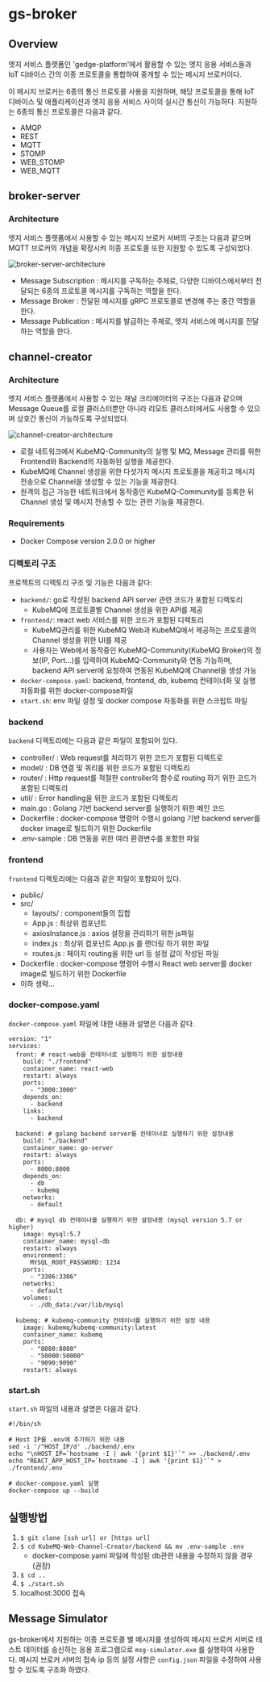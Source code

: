 # gs-broker

## Overview

엣지 서비스 플랫폼인 'gedge-platform'에서 활용할 수 있는 엣지 응용 서비스들과  IoT 디바이스 간의 이종 프로토콜을 통합하여 중개할 수 있는 메시지 브로커이다. 

이 메시지 브로커는 6종의 통신 프로토콜 사용을 지원하며, 해당 프로토콜을 통해 IoT 디바이스 및 애플리케이션과 엣지 응용 서비스 사이의 실시간 통신이 가능하다. 지원하는 6종의 통신 프로토콜은 다음과 같다.

- AMQP
- REST
- MQTT
- STOMP
- WEB_STOMP
- WEB_MQTT

## broker-server
### Architecture

엣지 서비스 플랫폼에서 사용할 수 있는 메시지 브로커 서버의 구조는 다음과 같으며 MQTT 브로커의 개념을 확장시켜 이종 프로토콜 또한 지원할 수 있도록 구성되었다.

![broker-server-architecture](https://user-images.githubusercontent.com/70132781/100324978-4bd5ac00-300b-11eb-87bd-eb0b787d040c.png)

- Message Subscription : 메시지를 구독하는 주체로, 다양한 디바이스에서부터 전달되는 6종의 프로토콜 메시지를 구독하는 역할을 한다.
- Message Broker : 전달된 메시지를 gRPC 프로토콜로 변경해 주는 중간 역할을 한다.
- Message Publication : 메시지를 발급하는 주체로, 엣지 서비스에 메시지를 전달하는 역할을 한다.


## channel-creator
### Architecture

엣지 서비스 플랫폼에서 사용할 수 있는 채널 크리에이터의 구조는 다음과 같으며 Message Queue를 로컬 클러스터뿐만 아니라 리모트 클러스터에서도 사용할 수 있으며 상호간 통신이 가능하도록 구성되었다.

![channel-creator-architecture](https://github.com/gedge-platform/gs-broker/assets/61034163/b836cf71-6f03-4640-b99b-5dcd5b040eab)

- 로컬 네트워크에서 KubeMQ-Community의 실행 및 MQ, Message 관리를 위한 Frontend와 Backend의 자동화된 실행을 제공한다.
- KubeMQ에 Channel 생성을 위한 다섯가지 메시지 프로토콜을 제공하고 메시지 전송으로 Channel을 생성할 수 있는 기능을 제공한다.
- 원격의 접근 가능한 네트워크에서 동작중인 KubeMQ-Community를 등록한 뒤 Channel 생성 및 메시지 전송할 수 있는 관련 기능을 제공한다.


### Requirements
- Docker Compose version 2.0.0 or higher

### 디렉토리 구조

프로젝트의 디렉토리 구조 및 기능은 다음과 같다:

- `backend/`: go로 작성된 backend API server 관련 코드가 포함된 디렉토리
  - KubeMQ에 프로토콜별 Channel 생성을 위한 API를 제공
- `frontend/`: react web 서비스를 위한 코드가 포함된 디렉토리
  - KubeMQ관리를 위한 KubeMQ Web과 KubeMQ에서 제공하는 프로토콜의 Channel 생성을 위한 UI를 제공
  - 사용자는 Web에서 동작중인 KubeMQ-Community(KubeMQ Broker)의 정보(IP, Port...)를 입력하여 KubeMQ-Community와 연동 가능하며, backend API server에 요청하여 연동된 KubeMQ에 Channel을 생성 가능
- `docker-compose.yaml`: backend, frontend, db, kubemq 컨테이너화 및 실행 자동화를 위한 docker-compose파일
- `start.sh`: env 파일 설정 및 docker compose 자동화를 위한 스크립트 파일

### backend

`backend` 디렉토리에는 다음과 같은 파일이 포함되어 있다.

- controller/ : Web request를 처리하기 위한 코드가 포함된 디렉트로
- model/ : DB 연결 및 쿼리를 위한 코드가 포함된 디렉토리
- router/ : Http request를 적절한 controller의 함수로 routing 하기 위한 코드가 포함된 디랙토리
- util/ : Error handling을 위한 코드가 포함된 디렉토리
- main.go : Golang 기반 backend server를 실행하기 위한 메인 코드
- Dockerfile : docker-compose 명령어 수행시 golang 기반 backend server를 docker image로 빌드하기 위한 Dockerfile
- .env-sample : DB 연동을 위한 여러 환경변수를 포함한 파일
  
### frontend

`frontend` 디렉토리에는 다음과 같은 파일이 포함되어 있다.

- public/
- src/
  - layouts/ : component들의 집합
  - App.js : 최상위 컴포넌트
  - axiosInstance.js : axios 설정을 관리하기 위한 js파일
  - index.js : 최상위 컴포넌트 App.js 를 랜더링 하기 위한 파일
  - routes.js : 페이지 routing을 위한 url 등 설정 값이 작성된 파일
- Dockerfile : docker-compose 명령어 수행시 React web server를 docker image로 빌드하기 위한 Dockerfile
- 이하 생략...
   
### docker-compose.yaml

`docker-compose.yaml` 파일에 대한 내용과 설명은 다음과 같다.
```
version: "1"
services:
  front: # react-web을 컨테이너로 실행하기 위한 설정내용
    build: "./frontend"
    container_name: react-web
    restart: always
    ports:
      - "3000:3000"
    depends_on:
      - backend
    links:
      - backend

  backend: # golang backend server를 컨테이너로 실행하기 위한 설정내용
    build: "./backend"
    container_name: go-server
    restart: always
    ports:
      - 8000:8000
    depends_on:
      - db
      - kubemq
    networks:
      - default

  db: # mysql db 컨테이너를 실행하기 위한 설정내용 (mysql version 5.7 or higher)
    image: mysql:5.7
    container_name: mysql-db
    restart: always
    environment:
      MYSQL_ROOT_PASSWORD: 1234
    ports:
      - "3306:3306"
    networks:
      - default
    volumes:
      - ./db_data:/var/lib/mysql

  kubemq: # kubemq-community 컨테이너를 실행하기 위한 설정 내용
    image: kubemq/kubemq-community:latest
    container_name: kubemq
    ports:
      - "8080:8080"
      - "50000:50000"
      - "9090:9090"
    restart: always
```

### start.sh
`start.sh` 파일의 내용과 설명은 다음과 같다.
```
#!/bin/sh

# Host IP를 .env에 추가하기 위한 내용
sed -i '/^HOST_IP/d' ./backend/.env
echo "\nHOST_IP=`hostname -I | awk '{print $1}'`" >> ./backend/.env
echo "REACT_APP_HOST_IP=`hostname -I | awk '{print $1}'`" > ./frontend/.env

# docker-compose.yaml 실행
docker-compose up --build 
```


## 실행방법
1. `$ git clone [ssh url] or [https url]`
2. `$ cd KubeMQ-Web-Channel-Creator/backend && mv .env-sample .env`
   - docker-compose.yaml 파일에 작성된 db관련 내용을 수정하지 않을 경우 (권장)
4. `$ cd ..`
5. `$ ./start.sh`
6. localhost:3000 접속

## Message Simulator
gs-broker에서 지원하는 이종 프로토콜 별 메시지를 생성하여 메시지 브로커 서버로 테스트 데이터를 송신하는 응용 프로그램으로 `msg-simulator.exe` 를 실행하여 사용한다. 메시지 브로커 서버의 접속 ip 등의 설정 사항은 `config.json` 파일을 수정하여 사용할 수 있도록 구조화 하였다.